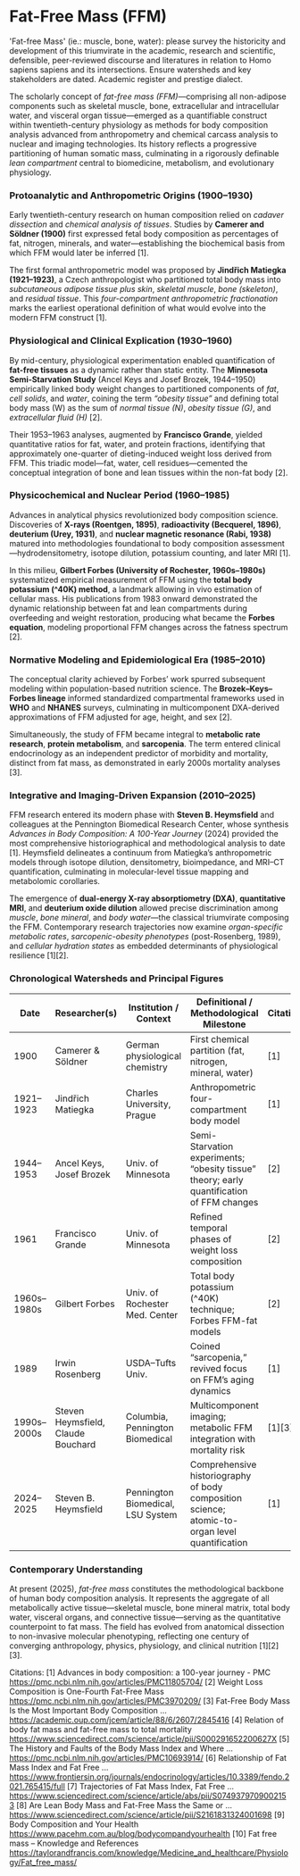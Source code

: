 # Fat-Free Mass (FFM) ###

'Fat-free Mass' (ie.: muscle, bone, water): please survey the historicity and development of this triumvirate in the academic, research and scientific, defensible, peer-reviewed discourse and literatures in relation to Homo sapiens sapiens and its intersections. Ensure watersheds and key stakeholders are dated. Academic register and prestige dialect.

The scholarly concept of *fat-free mass (FFM)*—comprising all non-adipose components such as skeletal muscle, bone, extracellular and intracellular water, and visceral organ tissue—emerged as a quantifiable construct within twentieth-century physiology as methods for body composition analysis advanced from anthropometry and chemical carcass analysis to nuclear and imaging technologies. Its history reflects a progressive partitioning of human somatic mass, culminating in a rigorously definable *lean compartment* central to biomedicine, metabolism, and evolutionary physiology.

### Protoanalytic and Anthropometric Origins (1900–1930)

Early twentieth-century research on human composition relied on *cadaver dissection* and *chemical analysis of tissues*. Studies by **Camerer and Söldner (1900)** first expressed fetal body composition as percentages of fat, nitrogen, minerals, and water—establishing the biochemical basis from which FFM would later be inferred [1]. 

The first formal anthropometric model was proposed by **Jindřich Matiegka (1921–1923)**, a Czech anthropologist who partitioned total body mass into *subcutaneous adipose tissue plus skin*, *skeletal muscle*, *bone (skeleton)*, and *residual tissue*. This *four-compartment anthropometric fractionation* marks the earliest operational definition of what would evolve into the modern FFM construct [1].

### Physiological and Clinical Explication (1930–1960)

By mid-century, physiological experimentation enabled quantification of **fat-free tissues** as a dynamic rather than static entity. The **Minnesota Semi‑Starvation Study** (Ancel Keys and Josef Brozek, 1944–1950) empirically linked body weight changes to partitioned components of *fat*, *cell solids*, and *water*, coining the term *“obesity tissue”* and defining total body mass (W) as the sum of *normal tissue (N)*, *obesity tissue (G)*, and *extracellular fluid (H)* [2].  

Their 1953–1963 analyses, augmented by **Francisco Grande**, yielded quantitative ratios for fat, water, and protein fractions, identifying that approximately one-quarter of dieting-induced weight loss derived from FFM. This triadic model—fat, water, cell residues—cemented the conceptual integration of bone and lean tissues within the non-fat body [2].

### Physicochemical and Nuclear Period (1960–1985)

Advances in analytical physics revolutionized body composition science. Discoveries of **X-rays (Roentgen, 1895)**, **radioactivity (Becquerel, 1896)**, **deuterium (Urey, 1931)**, and **nuclear magnetic resonance (Rabi, 1938)** matured into methodologies foundational to body composition assessment—hydrodensitometry, isotope dilution, potassium counting, and later MRI [1].

In this milieu, **Gilbert Forbes (University of Rochester, 1960s–1980s)** systematized empirical measurement of FFM using the **total body potassium (^40K) method**, a landmark allowing in vivo estimation of cellular mass. His publications from 1983 onward demonstrated the dynamic relationship between fat and lean compartments during overfeeding and weight restoration, producing what became the **Forbes equation**, modeling proportional FFM changes across the fatness spectrum [2].  

### Normative Modeling and Epidemiological Era (1985–2010)

The conceptual clarity achieved by Forbes’ work spurred subsequent modeling within population-based nutrition science. The **Brozek–Keys–Forbes lineage** informed standardized compartmental frameworks used in **WHO** and **NHANES** surveys, culminating in multicomponent DXA-derived approximations of FFM adjusted for age, height, and sex [2].

Simultaneously, the study of FFM became integral to **metabolic rate research**, **protein metabolism**, and **sarcopenia**. The term entered clinical endocrinology as an independent predictor of morbidity and mortality, distinct from fat mass, as demonstrated in early 2000s mortality analyses [3].  

### Integrative and Imaging-Driven Expansion (2010–2025)

FFM research entered its modern phase with **Steven B. Heymsfield** and colleagues at the Pennington Biomedical Research Center, whose synthesis *Advances in Body Composition: A 100-Year Journey* (2024) provided the most comprehensive historiographical and methodological analysis to date [1]. Heymsfield delineates a continuum from Matiegka’s anthropometric models through isotope dilution, densitometry, bioimpedance, and MRI–CT quantification, culminating in molecular-level tissue mapping and metabolomic corollaries.

The emergence of **dual-energy X-ray absorptiometry (DXA)**, **quantitative MRI**, and **deuterium oxide dilution** allowed precise discrimination among *muscle*, *bone mineral*, and *body water*—the classical triumvirate composing the FFM. Contemporary research trajectories now examine *organ-specific metabolic rates*, *sarcopenic-obesity phenotypes* (post-Rosenberg, 1989), and *cellular hydration states* as embedded determinants of physiological resilience [1][2].

### Chronological Watersheds and Principal Figures

| Date | Researcher(s) | Institution / Context | Definitional / Methodological Milestone | Citation |
|------|----------------|-----------------------|-----------------------------------------|-----------|
| 1900 | Camerer & Söldner | German physiological chemistry | First chemical partition (fat, nitrogen, mineral, water) | [1] |
| 1921–1923 | Jindřich Matiegka | Charles University, Prague | Anthropometric four-compartment body model | [1] |
| 1944–1953 | Ancel Keys, Josef Brozek | Univ. of Minnesota | Semi-Starvation experiments; “obesity tissue” theory; early quantification of FFM changes | [2] |
| 1961 | Francisco Grande | Univ. of Minnesota | Refined temporal phases of weight loss composition | [2] |
| 1960s–1980s | Gilbert Forbes | Univ. of Rochester Med. Center | Total body potassium (^40K) technique; Forbes FFM-fat models | [2] |
| 1989 | Irwin Rosenberg | USDA–Tufts Univ. | Coined “sarcopenia,” revived focus on FFM’s aging dynamics | [1] |
| 1990s–2000s | Steven Heymsfield, Claude Bouchard | Columbia, Pennington Biomedical | Multicomponent imaging; metabolic FFM integration with mortality risk | [1][3] |
| 2024–2025 | Steven B. Heymsfield | Pennington Biomedical, LSU System | Comprehensive historiography of body composition science; atomic-to-organ level quantification | [1] |

### Contemporary Understanding

At present (2025), *fat-free mass* constitutes the methodological backbone of human body composition analysis. It represents the aggregate of all metabolically active tissue—skeletal muscle, bone mineral matrix, total body water, visceral organs, and connective tissue—serving as the quantitative counterpoint to fat mass. The field has evolved from anatomical dissection to non-invasive molecular phenotyping, reflecting one century of converging anthropology, physics, physiology, and clinical nutrition [1][2][3].

Citations:
[1] Advances in body composition: a 100-year journey - PMC https://pmc.ncbi.nlm.nih.gov/articles/PMC11805704/
[2] Weight Loss Composition is One-Fourth Fat-Free Mass https://pmc.ncbi.nlm.nih.gov/articles/PMC3970209/
[3] Fat-Free Body Mass Is the Most Important Body Composition ... https://academic.oup.com/jcem/article/88/6/2607/2845416
[4] Relation of body fat mass and fat-free mass to total mortality https://www.sciencedirect.com/science/article/pii/S000291652200627X
[5] The History and Faults of the Body Mass Index and Where ... https://pmc.ncbi.nlm.nih.gov/articles/PMC10693914/
[6] Relationship of Fat Mass Index and Fat Free ... https://www.frontiersin.org/journals/endocrinology/articles/10.3389/fendo.2021.765415/full
[7] Trajectories of Fat Mass Index, Fat Free ... https://www.sciencedirect.com/science/article/abs/pii/S0749379709002153
[8] Are Lean Body Mass and Fat-Free Mass the Same or ... https://www.sciencedirect.com/science/article/pii/S2161831324001698
[9] Body Composition and Your Health https://www.pacehm.com.au/blog/bodycompandyourhealth
[10] Fat free mass – Knowledge and References https://taylorandfrancis.com/knowledge/Medicine_and_healthcare/Physiology/Fat_free_mass/


